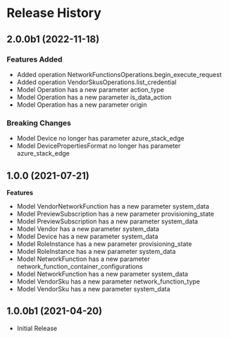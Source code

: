 # Release History

## 2.0.0b1 (2022-11-18)

### Features Added

  - Added operation NetworkFunctionsOperations.begin_execute_request
  - Added operation VendorSkusOperations.list_credential
  - Model Operation has a new parameter action_type
  - Model Operation has a new parameter is_data_action
  - Model Operation has a new parameter origin

### Breaking Changes

  - Model Device no longer has parameter azure_stack_edge
  - Model DevicePropertiesFormat no longer has parameter azure_stack_edge

## 1.0.0 (2021-07-21)

**Features**

  - Model VendorNetworkFunction has a new parameter system_data
  - Model PreviewSubscription has a new parameter provisioning_state
  - Model PreviewSubscription has a new parameter system_data
  - Model Vendor has a new parameter system_data
  - Model Device has a new parameter system_data
  - Model RoleInstance has a new parameter provisioning_state
  - Model RoleInstance has a new parameter system_data
  - Model NetworkFunction has a new parameter network_function_container_configurations
  - Model NetworkFunction has a new parameter system_data
  - Model VendorSku has a new parameter network_function_type
  - Model VendorSku has a new parameter system_data

## 1.0.0b1 (2021-04-20)

* Initial Release